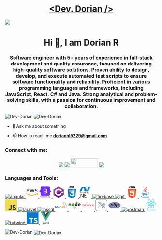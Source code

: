 
<div align="center">
<h1><a href="">&lt;Dev. Dorian /&gt;</a></h1>
</div>
<img src="https://i.pinimg.com/originals/e2/54/2b/e2542b5c21f9f50bce597d7e9c0fbe66.jpg">

<h1 align="center">Hi 👋, I am Dorian R</h1>
<h3 align="center">Software engineer with 5+ years of experience in full-stack development and quality assurance, focused on delivering high-quality software solutions. Proven ability to design, develop, and execute automated test scripts to ensure software functionality and reliability. Proficient in various programming languages and frameworks, including JavaScript, React, C# and Java. Strong analytical and problem-solving skills, with a passion for continuous improvement and collaboration.</h3>

<div>
<p align="left"> 
<img src="https://komarev.com/ghpvc/?username=Dev-Dorian&label=Profile%20views&color=0e75b6&style=flat" alt="Dev-Dorian" /> 
<img src="https://img.shields.io/github/followers/Dev-Dorian.svg?style=flat&logo=github&label=Follow&maxAge=2592000&color=green" alt="Dev-Dorian"/> 
</p>

</div>

- 💬 Ask me about something

- 📫 How to reach me **dorianhl5229@gmail.com**

<h3 align="left">Connect with me:</h3>

<div align="center">
  <a href="https://www.instagram.com/dorianhl/" target="_blank"><img src="https://img.shields.io/badge/-Instagram-%23E4405F?style=for-the-badge&logo=instagram&logoColor=white" target="_blank" width="120"></a>
  <a href="https://www.linkedin.com/in/dorian-hidalgo-loaiza/" target="_blank"><img src="https://img.shields.io/badge/-LinkedIn-%230077B5?style=for-the-badge&logo=linkedin&logoColor=white" target="_blank" width="110"></a>
  <a href="https://x.com/DorianRCR"><img src="https://img.shields.io/badge/-12100E?style=for-the-badge&logo=X&logoColor=white" target="_blank" width="90" height="30"></a>
  <a href="mailto:dorianhl5229@gmail.com"><img src="https://img.shields.io/badge/-Gmail-%23333?style=for-the-badge&logo=gmail&logoColor=white&color=red" target="_blank" width="85"></a>
</div>

<h3 align="left">Languages and Tools:</h3>
<p align="left"> <a href="https://angular.io" target="_blank" rel="noreferrer"> <img src="https://angular.io/assets/images/logos/angular/angular.svg" alt="angular" width="40" height="40"/> </a> <a href="https://aws.amazon.com" target="_blank" rel="noreferrer"> <img src="https://raw.githubusercontent.com/devicons/devicon/master/icons/amazonwebservices/amazonwebservices-original-wordmark.svg" alt="aws" width="40" height="40"/> </a> <a href="https://getbootstrap.com" target="_blank" rel="noreferrer"> <img src="https://raw.githubusercontent.com/devicons/devicon/master/icons/bootstrap/bootstrap-plain-wordmark.svg" alt="bootstrap" width="40" height="40"/> </a> <a href="https://www.w3schools.com/cs/" target="_blank" rel="noreferrer"> <img src="https://raw.githubusercontent.com/devicons/devicon/master/icons/csharp/csharp-original.svg" alt="csharp" width="40" height="40"/> </a> <a href="https://www.w3schools.com/css/" target="_blank" rel="noreferrer"> <img src="https://raw.githubusercontent.com/devicons/devicon/master/icons/css3/css3-original-wordmark.svg" alt="css3" width="40" height="40"/> </a> <a href="https://dotnet.microsoft.com/" target="_blank" rel="noreferrer"> <img src="https://raw.githubusercontent.com/devicons/devicon/master/icons/dot-net/dot-net-original-wordmark.svg" alt="dotnet" width="40" height="40"/> </a> <a href="https://firebase.google.com/" target="_blank" rel="noreferrer"> <img src="https://www.vectorlogo.zone/logos/firebase/firebase-icon.svg" alt="firebase" width="40" height="40"/> </a> <a href="https://git-scm.com/" target="_blank" rel="noreferrer"> <img src="https://www.vectorlogo.zone/logos/git-scm/git-scm-icon.svg" alt="git" width="40" height="40"/> </a> <a href="https://www.w3.org/html/" target="_blank" rel="noreferrer"> <img src="https://raw.githubusercontent.com/devicons/devicon/master/icons/html5/html5-original-wordmark.svg" alt="html5" width="40" height="40"/> </a> <a href="https://www.java.com" target="_blank" rel="noreferrer"> <img src="https://raw.githubusercontent.com/devicons/devicon/master/icons/java/java-original.svg" alt="java" width="40" height="40"/> </a> <a href="https://developer.mozilla.org/en-US/docs/Web/JavaScript" target="_blank" rel="noreferrer"> <img src="https://raw.githubusercontent.com/devicons/devicon/master/icons/javascript/javascript-original.svg" alt="javascript" width="40" height="40"/> </a> <a href="https://laravel.com/" target="_blank" rel="noreferrer"> <img src="https://seeklogo.com/images/L/laravel-logo-41EC1D4C3F-seeklogo.com.png" alt="laravel" width="40" height="40"/> </a> <a href="https://www.microsoft.com/en-us/sql-server" target="_blank" rel="noreferrer"> <img src="https://www.svgrepo.com/show/303229/microsoft-sql-server-logo.svg" alt="mssql" width="40" height="40"/> </a> <a href="https://www.mysql.com/" target="_blank" rel="noreferrer"> <img src="https://raw.githubusercontent.com/devicons/devicon/master/icons/mysql/mysql-original-wordmark.svg" alt="mysql" width="40" height="40"/> </a> <a href="https://nodejs.org" target="_blank" rel="noreferrer"> <img src="https://raw.githubusercontent.com/devicons/devicon/master/icons/nodejs/nodejs-original-wordmark.svg" alt="nodejs" width="40" height="40"/> </a> <a href="https://www.oracle.com/" target="_blank" rel="noreferrer"> <img src="https://raw.githubusercontent.com/devicons/devicon/master/icons/oracle/oracle-original.svg" alt="oracle" width="40" height="40"/> </a> <a href="https://www.photoshop.com/en" target="_blank" rel="noreferrer"> <img src="https://raw.githubusercontent.com/devicons/devicon/master/icons/photoshop/photoshop-line.svg" alt="photoshop" width="40" height="40"/> </a> <a href="https://www.php.net" target="_blank" rel="noreferrer"> <img src="https://raw.githubusercontent.com/devicons/devicon/master/icons/php/php-original.svg" alt="php" width="40" height="40"/> </a> <a href="https://postman.com" target="_blank" rel="noreferrer"> <img src="https://www.vectorlogo.zone/logos/getpostman/getpostman-icon.svg" alt="postman" width="40" height="40"/> </a> <a href="https://reactjs.org/" target="_blank" rel="noreferrer"> <img src="https://raw.githubusercontent.com/devicons/devicon/master/icons/react/react-original-wordmark.svg" alt="react" width="40" height="40"/> </a> <a href="https://tailwindcss.com/" target="_blank" rel="noreferrer"> <img src="https://www.vectorlogo.zone/logos/tailwindcss/tailwindcss-icon.svg" alt="tailwind" width="40" height="40"/> </a> <a href="https://www.typescriptlang.org/" target="_blank" rel="noreferrer"> <img src="https://raw.githubusercontent.com/devicons/devicon/master/icons/typescript/typescript-original.svg" alt="typescript" width="40" height="40"/> </a> <a href="https://vuejs.org/" target="_blank" rel="noreferrer"> <img src="https://raw.githubusercontent.com/devicons/devicon/master/icons/vuejs/vuejs-original-wordmark.svg" alt="vuejs" width="40" height="40"/> </a> </p>

<p><img align="left" src="https://github-readme-stats.vercel.app/api/top-langs?username=Dev-Dorian&show_icons=true&locale=en&layout=compact" alt="Dev-Dorian" /></p>

<p>&nbsp;<img align="center" src="https://github-readme-stats.vercel.app/api?username=Dev-Dorian&show_icons=true&locale=en" alt="Dev-Dorian" /></p>


